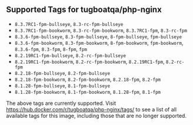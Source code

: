 ## Supported Tags for tugboatqa/php-nginx

* `8.3.7RC1-fpm-bullseye`, `8.3-rc-fpm-bullseye`
* `8.3.7RC1-fpm-bookworm`, `8.3-rc-fpm-bookworm`, `8.3.7RC1-fpm`, `8.3-rc-fpm`
* `8.3.6-fpm-bullseye`, `8.3-fpm-bullseye`, `8-fpm-bullseye`, `fpm-bullseye`
* `8.3.6-fpm-bookworm`, `8.3-fpm-bookworm`, `8-fpm-bookworm`, `fpm-bookworm`, `8.3.6-fpm`, `8.3-fpm`, `8-fpm`, `fpm`
* `8.2.19RC1-fpm-bullseye`, `8.2-rc-fpm-bullseye`
* `8.2.19RC1-fpm-bookworm`, `8.2-rc-fpm-bookworm`, `8.2.19RC1-fpm`, `8.2-rc-fpm`
* `8.2.18-fpm-bullseye`, `8.2-fpm-bullseye`
* `8.2.18-fpm-bookworm`, `8.2-fpm-bookworm`, `8.2.18-fpm`, `8.2-fpm`
* `8.1.28-fpm-bullseye`, `8.1-fpm-bullseye`
* `8.1.28-fpm-bookworm`, `8.1-fpm-bookworm`, `8.1.28-fpm`, `8.1-fpm`

The above tags are currently supported. Visit https://hub.docker.com/r/tugboatqa/php-nginx/tags/ to see a list of all available tags for this image, including those that are no longer supported.
